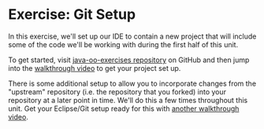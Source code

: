 # Exercise: Git Setup

In this exercise, we'll set up our IDE to contain a new project that will include some of the code we'll be working with during the first half of this unit.

To get started, visit [java-oo-exercises repository][java-oo-exercises-repo] on GitHub and then jump into the [walkthrough video][git-walkthrough] to get your project set up.

There is some additional setup to allow you to incorporate changes from the "upstream" repository (i.e. the repository that you forked) into your repository at a later point in time. We'll do this a few times throughout this unit. Get your Eclipse/Git setup ready for this with [another walkthrough video][upstream-setup-walkthrough].

[java-oo-exercises-repo]: https://github.com/LaunchCodeEducation/java-oo-exercises
[git-walkthrough]: https://www.youtube.com/watch?v=HFMyESC0UTI
[upstream-setup-walkthrough]: https://www.youtube.com/watch?v=DEDa5qEOP4M
